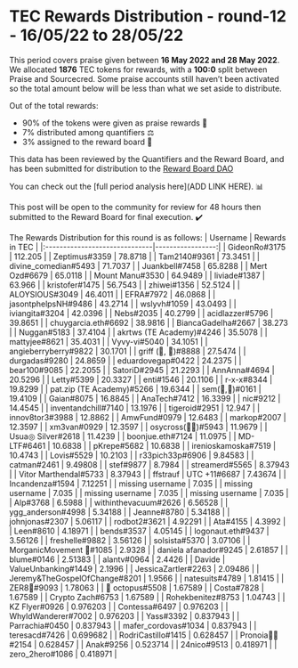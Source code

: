 
# TEC Rewards Distribution - round-12  - 16/05/22 to 28/05/22
This period covers praise given between **16 May 2022 and 28 May 2022**. We allocated **1876** TEC tokens for rewards, with a **100:0** split between Praise and Sourcecred. Some praise accounts still haven’t been activated so the total amount below will be less than what we set aside to distribute.

Out of the total rewards:

* 90% of the tokens were given as praise rewards :pray:
* 7% distributed among quantifiers :balance_scale:
* 3% assigned to the reward board :memo:

This data has been reviewed by the Quantifiers and the Reward Board, and has been submitted for distribution to the [Reward Board DAO](https://xdai.aragon.blossom.software/#/rewardboardtec/)


You can check out the [full period analysis here](ADD LINK HERE). :bar_chart:

This post will be open to the community for review for 48 hours then submitted to the Reward Board for final execution. :heavy_check_mark:

The Rewards Distribution for this round is as follows:
| Username                      |   Rewards in TEC |
|:------------------------------|-----------------:|
| GideonRo#3175                 |       112.205    |
| Zeptimus#3359                 |        78.8718   |
| Tam2140#9361                  |        73.3451   |
| divine_comedian#5493          |        71.7037   |
| Juankbell#7458                |        65.8288   |
| Mert Ozd#6679                 |        65.0118   |
| Mount Manu#3530               |        64.9489   |
| liviade#1387                  |        63.966    |
| kristofer#1475                |        56.7543   |
| zhiwei#1356                   |        52.5124   |
| ALOYSIOUS#3049                |        46.4011   |
| EFRA#7972                     |        46.0868   |
| jasontphelpsNH#9486           |        43.2714   |
| wslyvh#1059                   |        43.0493   |
| iviangita#3204                |        42.0396   |
| Nebs#2035                     |        40.2799   |
| acidlazzer#5796               |        39.8651   |
| chuygarcia.eth#6692           |        38.9816   |
| BiancaGadelha#2667            |        38.273    |
| Nuggan#5183                   |        37.4104   |
| akrtws (TE Academy)#4246      |        35.5078   |
| mattyjee#8621                 |        35.4031   |
| Vyvy-vi#5040                  |        34.1051   |
| angieberryberry#9822          |        30.1701   |
| griff (💜, 💜)#8888           |        27.5474   |
| durgadas#9280                 |        24.8659   |
| eduardovegap#0422             |        24.2375   |
| bear100#9085                  |        22.2055   |
| SatoriD#2945                  |        21.2293   |
| AnnAnna#4694                  |        20.5296   |
| Letty#5399                    |        20.3327   |
| enti#1546                     |        20.1106   |
| r-x-x#8344                    |        19.8299   |
| pat.zip (TE Academy)#5266     |        19.6344   |
| sem(🌸,🐝)#0161               |        19.4109   |
| Gaian#8075                    |        16.8845   |
| AnaTech#7412                  |        16.3399   |
| nic#9212                      |        14.4545   |
| inventandchill#7140           |        13.1976   |
| tigeroid#2951                 |        12.947    |
| innov8tor3#3988               |        12.8862   |
| AmwFund#0979                  |        12.6483   |
| markop#2007                   |        12.3597   |
| xm3van#0929                   |        12.3597   |
| osycross(🦎🦎)#5943           |        11.9679   |
| Usua◎ Silver#2618             |        11.4239   |
| boonjue.eth#7124              |        11.0975   |
| MD-LTF#6461                   |        10.6838   |
| pKrepe#5682                   |        10.6838   |
| irenioskamoska#7519           |        10.4743   |
| Lovis#5529                    |        10.2103   |
| r33pich33p#6906               |         9.84583  |
| catman#2461                   |         9.49808  |
| stef#9877                     |         8.7984   |
| streamerd#5565                |         8.37943  |
| Vitor Marthendal#5733         |         8.37943  |
| ffstrauf | UTC +11#6687       |         7.43674  |
| Incandenza#1594               |         7.12251  |
| missing username              |         7.035    |
| missing username              |         7.035    |
| missing username              |         7.035    |
| missing username              |         7.035    |
| Alp#3768                      |         6.5988   |
| withinthevacuum#2626          |         6.56528  |
| ygg_anderson#4998             |         5.34188  |
| Jeanne#8780                   |         5.34188  |
| johnjonas#2307                |         5.06117  |
| rodbot2#3621                  |         4.92291  |
| Ata#4155                      |         4.3992   |
| Leen#8610                     |         4.18971  |
| bends#3537                    |         4.05145  |
| logonaut.eth#9437             |         3.56126  |
| freshelle#9882                |         3.56126  |
| solsista#5370                 |         3.07106  |
| MorganicMovement 🍄#1085      |         2.9328   |
| daniela afanador#9245         |         2.61857  |
| blume#0146                    |         2.51383  |
| alantv#0964                   |         2.4426   |
| Davide | ValueUnbanking#1449  |         2.1996   |
| JessicaZartler#2263           |         2.09486  |
| Jeremy&TheGospelOfChange#8201 |         1.9566   |
| natesuits#4789                |         1.81415  |
| ZER8🧠#9093                   |         1.78063  |
| 🐙 octopus#5508               |         1.67589  |
| Costa#7828                    |         1.67589  |
| Crypto Zach#6753              |         1.67589  |
| Rohekbenitez#8753             |         1.04743  |
| KZ Flyer#0926                 |         0.976203 |
| Contessa#6497                 |         0.976203 |
| WhyldWanderer#7002            |         0.976203 |
| Yass#3392                     |         0.837943 |
| Parrachia#0450                |         0.837943 |
| mafer_cordovas#1034           |         0.837943 |
| teresacd#7426                 |         0.699682 |
| RodriCastillo#1415            |         0.628457 |
| Pronoia🐙🦘#2154              |         0.628457 |
| Anak#9256                     |         0.523714 |
| 24nico#9513                   |         0.418971 |
| zero_2hero#1086               |         0.418971 |